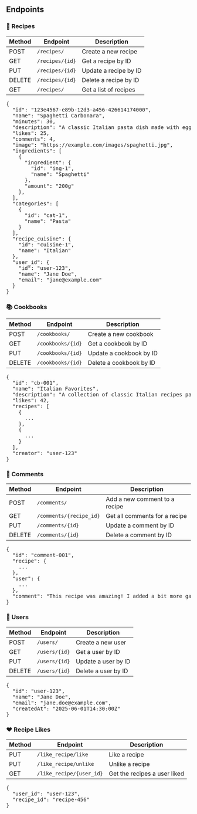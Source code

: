 ## Endpoints

### 📘 Recipes

| Method | Endpoint           | Description              |
|--------|--------------------|--------------------------|
| POST   | `/recipes/`        | Create a new recipe      |
| GET    | `/recipes/{id}`    | Get a recipe by ID       |
| PUT    | `/recipes/{id}`    | Update a recipe by ID    |
| DELETE | `/recipes/{id}`    | Delete a recipe by ID    |
| GET    | `/recipes/`        | Get a list of recipes    |

<pre lang="md">
{
  "id": "123e4567-e89b-12d3-a456-426614174000",
  "name": "Spaghetti Carbonara",
  "minutes": 30,
  "description": "A classic Italian pasta dish made with eggs, ....",
  "likes": 25,
  "comments": 4,
  "image": "https://example.com/images/spaghetti.jpg",
  "ingredients": [
    {
      "ingredient": {
        "id": "ing-1",
        "name": "Spaghetti"
      },
      "amount": "200g"
    },
  ],
  "categories": [
    {
      "id": "cat-1",
      "name": "Pasta"
    }
  ],
  "recipe_cuisine": {
    "id": "cuisine-1",
    "name": "Italian"
  },
  "user_id": {
    "id": "user-123",
    "name": "Jane Doe",
    "email": "jane@example.com"
  }
}
</pre>

### 📚 Cookbooks

| Method | Endpoint             | Description                |
|--------|----------------------|----------------------------|
| POST   | `/cookbooks/`        | Create a new cookbook      |
| GET    | `/cookbooks/{id}`    | Get a cookbook by ID       |
| PUT    | `/cookbooks/{id}`    | Update a cookbook by ID    |
| DELETE | `/cookbooks/{id}`    | Delete a cookbook by ID    |

<pre lang="md">
{
  "id": "cb-001",
  "name": "Italian Favorites",
  "description": "A collection of classic Italian recipes passed down through generations.",
  "likes": 42,
  "recipes": [
    {
      ...
    },
    {
      ...
    }
  ],
  "creator": "user-123"
}
</pre>
### 💬 Comments

| Method | Endpoint                  | Description                         |
|--------|---------------------------|-------------------------------------|
| POST   | `/comments/`              | Add a new comment to a recipe       |
| GET    | `/comments/{recipe_id}`   | Get all comments for a recipe       |
| PUT    | `/comments/{id}`          | Update a comment by ID              |
| DELETE | `/comments/{id}`          | Delete a comment by ID              |

<pre lang="md">
{
  "id": "comment-001",
  "recipe": {
    ...
  },
  "user": {
    ...
  },
  "comment": "This recipe was amazing! I added a bit more garlic and it turned out great."
}
</pre>

### 👤 Users

| Method | Endpoint        | Description              |
|--------|-----------------|--------------------------|
| POST   | `/users/`       | Create a new user        |
| GET    | `/users/{id}`   | Get a user by ID         |
| PUT    | `/users/{id}`   | Update a user by ID      |
| DELETE | `/users/{id}`   | Delete a user by ID      |

<pre lang="md">
{
  "id": "user-123",
  "name": "Jane Doe",
  "email": "jane.doe@example.com",
  "createdAt": "2025-06-01T14:30:00Z"
}
</pre>

### ❤️ Recipe Likes

| Method | Endpoint                    | Description                    |
|--------|-----------------------------|--------------------------------|
| PUT    | `/like_recipe/like`         | Like a recipe                  |
| PUT    | `/like_recipe/unlike`       | Unlike a recipe                |
| GET    | `/like_recipe/{user_id}`  | Get the recipes a user liked   |

<pre lang="md">
{
  "user_id": "user-123",
  "recipe_id": "recipe-456"
}
</pre>